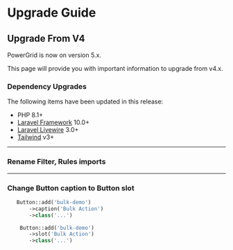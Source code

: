 # Upgrade Guide

## Upgrade From V4

PowerGrid is now on version 5.x.

This page will provide you with important information to upgrade from v4.x.

### Dependency Upgrades

The following items have been updated in this release:

* PHP 8.1+
* [Laravel Framework](https://laravel.com/) 10.0+
* [Laravel Livewire](https://livewire.laravel.com/) 3.0+
* [Tailwind](https://tailwindcss.com/) v3+

---

### Rename Filter, Rules imports


---

### Change Button caption to Button slot

```php
   Button::add('bulk-demo')
       ->caption('Bulk Action')
       ->class('...')

    Button::add('bulk-demo')
       ->slot('Bulk Action')
       ->class('...')
```
